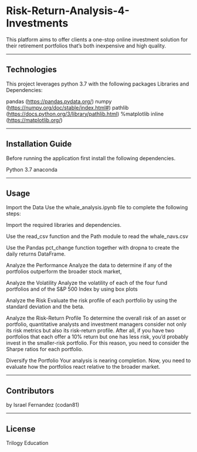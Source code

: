 # Risk-Return-Analysis-4-Investments

This platform aims to offer clients a one-stop online investment solution for their retirement portfolios that’s both inexpensive and high quality.

---

## Technologies

This project leverages python 3.7 with the following packages Libraries and Dependencies:

pandas (https://pandas.pydata.org/) 
numpy (https://numpy.org/doc/stable/index.html#) 
pathlib (https://docs.python.org/3/library/pathlib.html) 
%matplotlib inline (https://matplotlib.org/) 

---

## Installation Guide

Before running the application first install the following dependencies.

Python 3.7
anaconda

---

## Usage

Import the Data
Use the whale_analysis.ipynb file to complete the following steps:

Import the required libraries and dependencies.

Use the read_csv function and the Path module to read the whale_navs.csv 

Use the Pandas pct_change function together with dropna to create the daily returns DataFrame. 

Analyze the Performance
Analyze the data to determine if any of the portfolios outperform the broader stock market,

Analyze the Volatility
Analyze the volatility of each of the four fund portfolios and of the S&P 500 Index by using box plots

Analyze the Risk
Evaluate the risk profile of each portfolio by using the standard deviation and the beta. 

Analyze the Risk-Return Profile
To determine the overall risk of an asset or portfolio, quantitative analysts and investment managers consider not only its risk metrics but also its risk-return profile. After all, if you have two portfolios that each offer a 10% return but one has less risk, you’d probably invest in the smaller-risk portfolio. For this reason, you need to consider the Sharpe ratios for each portfolio.


Diversify the Portfolio
Your analysis is nearing completion. Now, you need to evaluate how the portfolios react relative to the broader market.


---

## Contributors

by Israel Fernandez (codan81)

---

## License

Trilogy Education
